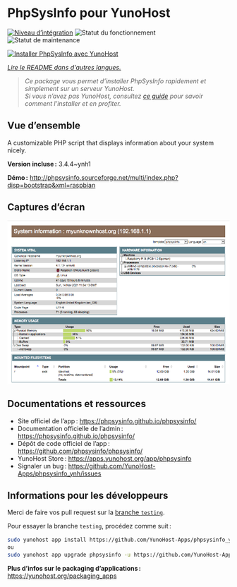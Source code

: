 <!--
Nota bene : ce README est automatiquement généré par <https://github.com/YunoHost/apps/tree/master/tools/readme_generator>
Il NE doit PAS être modifié à la main.
-->

# PhpSysInfo pour YunoHost

[![Niveau d’intégration](https://dash.yunohost.org/integration/phpsysinfo.svg)](https://ci-apps.yunohost.org/ci/apps/phpsysinfo/) ![Statut du fonctionnement](https://ci-apps.yunohost.org/ci/badges/phpsysinfo.status.svg) ![Statut de maintenance](https://ci-apps.yunohost.org/ci/badges/phpsysinfo.maintain.svg)

[![Installer PhpSysInfo avec YunoHost](https://install-app.yunohost.org/install-with-yunohost.svg)](https://install-app.yunohost.org/?app=phpsysinfo)

*[Lire le README dans d'autres langues.](./ALL_README.md)*

> *Ce package vous permet d’installer PhpSysInfo rapidement et simplement sur un serveur YunoHost.*  
> *Si vous n’avez pas YunoHost, consultez [ce guide](https://yunohost.org/install) pour savoir comment l’installer et en profiter.*

## Vue d’ensemble

A customizable PHP script that displays information about your system nicely.


**Version incluse :** 3.4.4~ynh1

**Démo :** <http://phpsysinfo.sourceforge.net/multi/index.php?disp=bootstrap&xml=raspbian>

## Captures d’écran

![Capture d’écran de PhpSysInfo](./doc/screenshots/screenshot.png)

## Documentations et ressources

- Site officiel de l’app : <https://phpsysinfo.github.io/phpsysinfo/>
- Documentation officielle de l’admin : <https://phpsysinfo.github.io/phpsysinfo/>
- Dépôt de code officiel de l’app : <https://github.com/phpsysinfo/phpsysinfo/>
- YunoHost Store : <https://apps.yunohost.org/app/phpsysinfo>
- Signaler un bug : <https://github.com/YunoHost-Apps/phpsysinfo_ynh/issues>

## Informations pour les développeurs

Merci de faire vos pull request sur la [branche `testing`](https://github.com/YunoHost-Apps/phpsysinfo_ynh/tree/testing).

Pour essayer la branche `testing`, procédez comme suit :

```bash
sudo yunohost app install https://github.com/YunoHost-Apps/phpsysinfo_ynh/tree/testing --debug
ou
sudo yunohost app upgrade phpsysinfo -u https://github.com/YunoHost-Apps/phpsysinfo_ynh/tree/testing --debug
```

**Plus d’infos sur le packaging d’applications :** <https://yunohost.org/packaging_apps>
